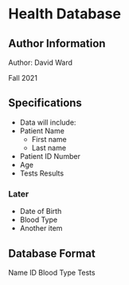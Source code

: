 # Health Database

## Author Information
Author: David Ward

Fall 2021

## Specifications

* Data will include:
* Patient Name
  + First name
  + Last name
* Patient ID Number
* Age
* Tests Results


### Later
* Date of Birth
* Blood Type
* Another item


## Database Format
Name
ID
Blood Type
Tests


